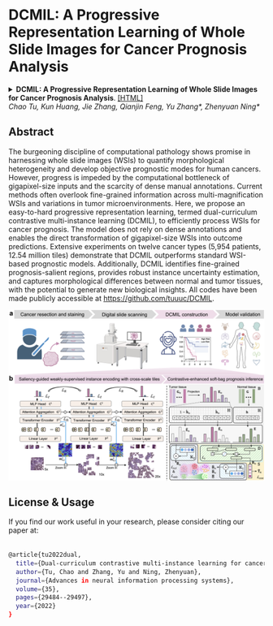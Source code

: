 DCMIL: A Progressive Representation Learning of Whole Slide Images for Cancer Prognosis Analysis
=====================================
<details>
<summary>
  <b>DCMIL: A Progressive Representation Learning of Whole Slide Images for Cancer Prognosis Analysis</b>.
  <a href="" target="blank">[HTML]</a>
    <br><em><a>Chao Tu</a>, <a>Kun Huang</a>, <a>Jie Zhang</a>, <a>Qianjin Feng</a>, <a>Yu Zhang*</a>, <a>Zhenyuan Ning*</a></em></br>
</summary>

```bash

```
</details>

## Abstract
The burgeoning discipline of computational pathology shows promise in harnessing whole slide images (WSIs) to quantify morphological heterogeneity and develop objective prognostic modes for human cancers. However, progress is impeded by the computational bottleneck of gigapixel-size inputs and the scarcity of dense manual annotations. Current methods often overlook fine-grained information across multi-magnification WSIs and variations in tumor microenvironments. Here, we propose an easy-to-hard progressive representation learning, termed dual-curriculum contrastive multi-instance learning (DCMIL), to efficiently process WSIs for cancer prognosis. The model does not rely on dense annotations and enables the direct transformation of gigapixel-size WSIs into outcome predictions. Extensive experiments on twelve cancer types (5,954 patients, 12.54 million tiles) demonstrate that DCMIL outperforms standard WSI-based prognostic models. Additionally, DCMIL identifies fine-grained prognosis-salient regions, provides robust instance uncertainty estimation, and captures morphological differences between normal and tumor tissues, with the potential to generate new biological insights. All codes have been made publicly accessible at https://github.com/tuuuc/DCMIL.

<img src="./docs/pipeline.jpg" width="1500px" align="center" />

## License & Usage 
If you find our work useful in your research, please consider citing our paper at:
```bash

@article{tu2022dual,
  title={Dual-curriculum contrastive multi-instance learning for cancer prognosis analysis with whole slide images},
  author={Tu, Chao and Zhang, Yu and Ning, Zhenyuan},
  journal={Advances in neural information processing systems},
  volume={35},
  pages={29484--29497},
  year={2022}
}
```
